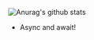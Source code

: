 ![Anurag's github stats](https://github-readme-stats.vercel.app/api?username=Jsmith4523)

* Async and await!
